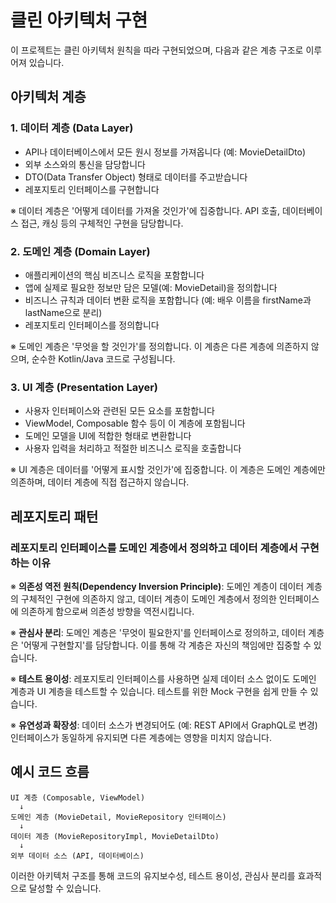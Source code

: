 # 클린 아키텍처 구현

이 프로젝트는 클린 아키텍처 원칙을 따라 구현되었으며, 다음과 같은 계층 구조로 이루어져 있습니다.

## 아키텍처 계층

### 1. 데이터 계층 (Data Layer)
- API나 데이터베이스에서 모든 원시 정보를 가져옵니다 (예: MovieDetailDto)
- 외부 소스와의 통신을 담당합니다
- DTO(Data Transfer Object) 형태로 데이터를 주고받습니다
- 레포지토리 인터페이스를 구현합니다

※ 데이터 계층은 '어떻게 데이터를 가져올 것인가'에 집중합니다. API 호출, 데이터베이스 접근, 캐싱 등의 구체적인 구현을 담당합니다.

### 2. 도메인 계층 (Domain Layer)
- 애플리케이션의 핵심 비즈니스 로직을 포함합니다
- 앱에 실제로 필요한 정보만 담은 모델(예: MovieDetail)을 정의합니다
- 비즈니스 규칙과 데이터 변환 로직을 포함합니다 (예: 배우 이름을 firstName과 lastName으로 분리)
- 레포지토리 인터페이스를 정의합니다

※ 도메인 계층은 '무엇을 할 것인가'를 정의합니다. 이 계층은 다른 계층에 의존하지 않으며, 순수한 Kotlin/Java 코드로 구성됩니다.

### 3. UI 계층 (Presentation Layer)
- 사용자 인터페이스와 관련된 모든 요소를 포함합니다
- ViewModel, Composable 함수 등이 이 계층에 포함됩니다
- 도메인 모델을 UI에 적합한 형태로 변환합니다
- 사용자 입력을 처리하고 적절한 비즈니스 로직을 호출합니다

※ UI 계층은 데이터를 '어떻게 표시할 것인가'에 집중합니다. 이 계층은 도메인 계층에만 의존하며, 데이터 계층에 직접 접근하지 않습니다.

## 레포지토리 패턴

### 레포지토리 인터페이스를 도메인 계층에서 정의하고 데이터 계층에서 구현하는 이유

※ **의존성 역전 원칙(Dependency Inversion Principle)**: 
도메인 계층이 데이터 계층의 구체적인 구현에 의존하지 않고, 데이터 계층이 도메인 계층에서 정의한 인터페이스에 의존하게 함으로써 의존성 방향을 역전시킵니다.

※ **관심사 분리**: 
도메인 계층은 '무엇이 필요한지'를 인터페이스로 정의하고, 데이터 계층은 '어떻게 구현할지'를 담당합니다. 이를 통해 각 계층은 자신의 책임에만 집중할 수 있습니다.

※ **테스트 용이성**: 
레포지토리 인터페이스를 사용하면 실제 데이터 소스 없이도 도메인 계층과 UI 계층을 테스트할 수 있습니다. 테스트를 위한 Mock 구현을 쉽게 만들 수 있습니다.

※ **유연성과 확장성**: 
데이터 소스가 변경되어도 (예: REST API에서 GraphQL로 변경) 인터페이스가 동일하게 유지되면 다른 계층에는 영향을 미치지 않습니다.

## 예시 코드 흐름

```
UI 계층 (Composable, ViewModel)
  ↓
도메인 계층 (MovieDetail, MovieRepository 인터페이스)
  ↓
데이터 계층 (MovieRepositoryImpl, MovieDetailDto)
  ↓
외부 데이터 소스 (API, 데이터베이스)
```

이러한 아키텍처 구조를 통해 코드의 유지보수성, 테스트 용이성, 관심사 분리를 효과적으로 달성할 수 있습니다.
